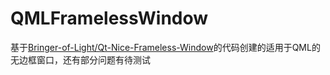 # QMLFramelessWindow

基于[Bringer-of-Light/Qt-Nice-Frameless-Window](https://github.com/Bringer-of-Light/Qt-Nice-Frameless-Window)的代码创建的适用于QML的无边框窗口，还有部分问题有待测试
